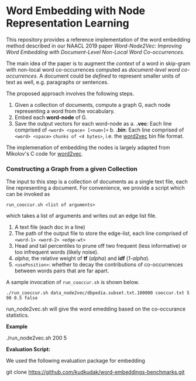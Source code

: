 # Word Embedding with Node Representation Learning

This repository provides a reference implementation of the word embedding method described in our NAACL 2019 paper *Word-Node2Vec: Improving Word Embedding with Document-Level Non-Local Word Co-occurrences*.

The main idea of the paper is to augment the *context* of a word in skip-gram with non-local word co-occurrences computed as *document-level word co-occurrences*.
A document could be *defined* to represent smaller units of text as well, e.g. paragraphs or sentences. 


The proposed approach involves the following steps.
 1. Given a collection of documents, compute a graph G, each node representing a word from the vocabulary. 
 1. Embed each **word-node** of G.
 1. Save the output vectors for each word-node as
    a. **.vec**: Each line comprised of `<word> <space> [<num>]+`
    b. **.bin**: Each line comprised of `<word> <space>` `chunks of <4 bytes>`, i.e. the [word2vec](https://github.com/tmikolov/word2vec) bin file format.
 
The implemenation of embedding the nodes is largely adapted from Mikolov's C code for [word2vec](https://github.com/tmikolov/word2vec).

### Constructing a Graph from a given Collection

The input to this step is a collection of documents as a single text file, each line representing a document. For convenience, we provide a script which can be invoked as
```
run_cooccur.sh <list of arguments>
```
which takes a list of arguments and writes out an edge list file.

1. A text file (each doc in a line)
2. The path of the output file to store the edge-list, each line comprised of `<word-1> <word-2> <edge-wt>`
3. Head and tail percentiles to prune off two frequent (less informative) or too infrequent words (likely noise).
4. *alpha*, the relative weight of **tf** (*alpha*) and **idf** (*1-alpha*).
<usePosition><UseContext> <Context FilePath> <Final OutputFile Path><alpha>
5. `<usePosition>`: whether to decay the contributions of co-occurrences between words pairs that are far apart.

A sample invocation of `run_cooccur.sh` is shown below.

```
./run_cooccur.sh data_node2vec/dbpedia.subset.txt.100000 cooccur.txt 5 90 0.5 false
```


run_node2vec.sh will give the word emedding based on the co-occurance statistics.

**Example**

./run_node2vec.sh 200 5 


**Evaluation Script:**

We used the following evaluation package for embedding 

git clone https://github.com/kudkudak/word-embeddings-benchmarks.git

